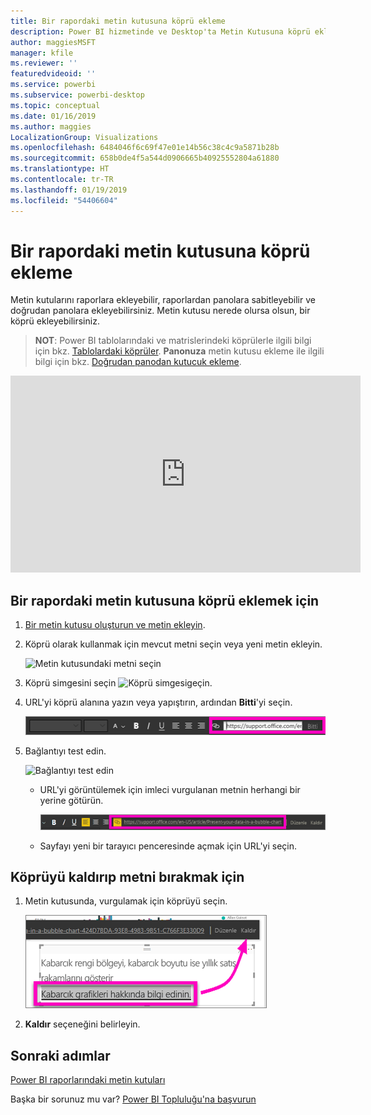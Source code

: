 ```yaml
---
title: Bir rapordaki metin kutusuna köprü ekleme
description: Power BI hizmetinde ve Desktop'ta Metin Kutusuna köprü ekleme
author: maggiesMSFT
manager: kfile
ms.reviewer: ''
featuredvideoid: ''
ms.service: powerbi
ms.subservice: powerbi-desktop
ms.topic: conceptual
ms.date: 01/16/2019
ms.author: maggies
LocalizationGroup: Visualizations
ms.openlocfilehash: 6484046f6c69f47e01e14b56c38c4c9a5871b28b
ms.sourcegitcommit: 658b0de4f5a544d0906665b40925552804a61880
ms.translationtype: HT
ms.contentlocale: tr-TR
ms.lasthandoff: 01/19/2019
ms.locfileid: "54406604"
---
```

# <a name="add-a-hyperlink-to-a-text-box-in-a-report"></a>Bir rapordaki metin kutusuna köprü ekleme
Metin kutularını raporlara ekleyebilir, raporlardan panolara sabitleyebilir ve doğrudan panolara ekleyebilirsiniz. Metin kutusu nerede olursa olsun, bir köprü ekleyebilirsiniz.  

> **NOT**: Power BI tablolarındaki ve matrislerindeki köprülerle ilgili bilgi için bkz. [Tablolardaki köprüler](power-bi-hyperlinks-in-tables.md). **Panonuza** metin kutusu ekleme ile ilgili bilgi için bkz. [Doğrudan panodan kutucuk ekleme](service-dashboard-add-widget.md). 
> 
> 

<iframe width="560" height="315" src="https://www.youtube.com/embed/_3q6VEBhGew#t=0m55s" frameborder="0" allowfullscreen></iframe>


## <a name="to-add-a-hyperlink-to-a-text-box-in-a-report"></a>Bir rapordaki metin kutusuna köprü eklemek için
1. [Bir metin kutusu oluşturun ve metin ekleyin](power-bi-reports-add-text-and-shapes.md). 
2. Köprü olarak kullanmak için mevcut metni seçin veya yeni metin ekleyin.
   
   ![Metin kutusundaki metni seçin](media/service-add-hyperlink-to-text-box/power-bi-hyperlink-new.png)
3. Köprü simgesini seçin ![Köprü simgesi](media/service-add-hyperlink-to-text-box/power-bi-hyperlink-icon.png)geçin.
4. URL'yi köprü alanına yazın veya yapıştırın, ardından **Bitti**'yi seçin.
   
   ![URL'yi köprü alanına yazın veya yapıştırın](media/service-add-hyperlink-to-text-box/power-bi-add-link.png)
5. Bağlantıyı test edin.  
   
   ![Bağlantıyı test edin](media/service-add-hyperlink-to-text-box/power-bi-test-link.png)
   
   * URL'yi görüntülemek için imleci vurgulanan metnin herhangi bir yerine götürün.  
     
      ![İmleci vurgulanan metnin herhangi bir yerine götürün](media/service-add-hyperlink-to-text-box/power-bi-hyperlink-edit.png)
   * Sayfayı yeni bir tarayıcı penceresinde açmak için URL'yi seçin.

## <a name="to-remove-the-hyperlink-but-leave-the-text"></a>Köprüyü kaldırıp metni bırakmak için
1. Metin kutusunda, vurgulamak için köprüyü seçin.
   
     ![Köprüyü kaldırma](media/service-add-hyperlink-to-text-box/power-bi-hyperlink-remove.png)
2. **Kaldır** seçeneğini belirleyin. 

## <a name="next-steps"></a>Sonraki adımlar
[Power BI raporlarındaki metin kutuları](power-bi-reports-add-text-and-shapes.md)

Başka bir sorunuz mu var? [Power BI Topluluğu'na başvurun](http://community.powerbi.com/)


